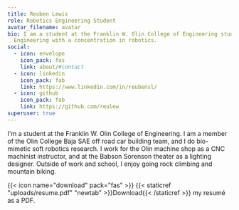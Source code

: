 ```yaml
---
title: Reuben Lewis
role: Robotics Engineering Student
avatar_filename: avatar
bio: I am a student at the Franklin W. Olin College of Engineering studying
  Engineering with a concentration in robotics.
social:
  - icon: envelope
    icon_pack: fas
    link: about/#contact
  - icon: linkedin
    icon_pack: fab
    link: https://www.linkedin.com/in/reubensl/
  - icon: github
    icon_pack: fab
    link: https://github.com/reulew
superuser: true
---
```

I'm a student at the Franklin W. Olin College of Engineering. I am a member of the Olin College Baja SAE off road car building team, and I do bio-mimetic soft robotics research. I work for the Olin machine shop as a CNC machinist instructor, and at the Babson Sorenson theater as a lighting designer. Outside of work and school, I enjoy going rock climbing and mountain biking.

{{< icon name="download" pack="fas" >}} {{< staticref "uploads/resume.pdf" "newtab" >}}Download{{< /staticref >}} my resumé as a PDF.